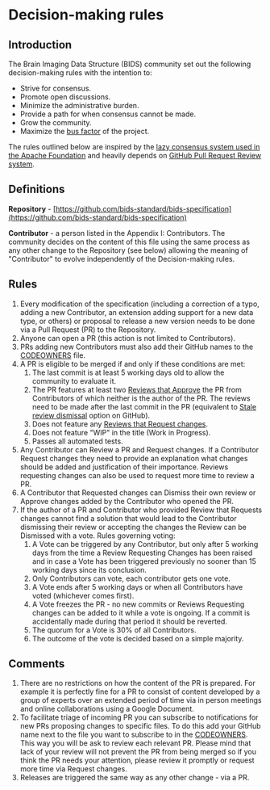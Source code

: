 # Decision-making rules

## Introduction

The Brain Imaging Data Structure (BIDS) community set out the following 
decision-making rules with the intention to:

- Strive for consensus.
- Promote open discussions.
- Minimize the administrative burden.
- Provide a path for when consensus cannot be made.
- Grow the community.
- Maximize the [bus factor](https://en.wikipedia.org/wiki/Bus_factor) of the 
  project.

The rules outlined below are inspired by the [lazy consensus system used in the Apache Foundation](https://www.apache.org/foundation/voting.html) 
and heavily depends on [GitHub Pull Request Review system](https://help.github.com/articles/about-pull-requests/).

## Definitions

**Repository** - [https://github.com/bids-standard/bids-specification](https://github.com/bids-standard/bids-specification)

**Contributor** - a person listed in the Appendix I: Contributors. The 
community decides on the content of this file using the same process as any 
other change to the Repository (see below) allowing the meaning of "Contributor"
to evolve independently of the Decision-making rules.

## Rules

1. Every modification of the specification (including a correction of a typo, 
   adding a new Contributor, an extension adding support for a new data type, or
   others) or proposal to release a new version needs to be done via a Pull 
   Request (PR) to the Repository.
1. Anyone can open a PR (this action is not limited to Contributors).
1. PRs adding new Contributors must also add their GitHub names to the 
   [CODEOWNERS](CODEOWNERS) file.
1. A PR is eligible to be merged if and only if these conditions are met:
   1. The last commit is at least 5 working days old to allow the community to 
      evaluate it.
   1. The PR features at least two [Reviews that Approve](https://help.github.com/articles/about-pull-request-reviews/#about-pull-request-reviews) 
      the PR from Contributors of which neither is the author of the PR. The reviews 
      need to be made after the last commit in the PR (equivalent to 
      [Stale review dismissal](https://help.github.com/articles/enabling-required-reviews-for-pull-requests/)
      option on GitHub).
   1. Does not feature any [Reviews that Request changes](https://help.github.com/articles/about-required-reviews-for-pull-requests/).
   1. Does not feature "WIP" in the title (Work in Progress).
   1. Passes all automated tests.
1. Any Contributor can Review a PR and Request changes. If a Contributor 
   Request changes they need to provide an explanation what changes 
   should be added and justification of their importance. Reviews requesting 
   changes can also be used to request more time to review a PR.
1. A Contributor that Requested changes can Dismiss their own review or Approve 
   changes added by the Contributor who opened the PR.
1. If the author of a PR and Contributor who provided Review that Requests 
   changes cannot find a solution that would lead to the Contributor dismissing 
   their review or accepting the changes the Review can be Dismissed with a 
   vote. Rules governing voting:
   1. A Vote can be triggered by any Contributor, but only after 5 working days 
      from the time a Review Requesting Changes has been raised and in case a 
      Vote has been triggered previously no sooner than 15 working days since 
      its conclusion.
   1. Only Contributors can vote, each contributor gets one vote.
   1. A Vote ends after 5 working days or when all Contributors have voted 
      (whichever comes first).
   1. A Vote freezes the PR - no new commits or Reviews Requesting changes can 
      be added to it while a vote is ongoing. If a commit is accidentally made 
      during that period it should be reverted.
   1. The quorum for a Vote is 30% of all Contributors.
   1. The outcome of the vote is decided based on a simple majority.

## Comments

1. There are no restrictions on how the content of the PR is prepared. For 
   example it is perfectly fine for a PR to consist of content developed by a 
   group of experts over an extended period of time via in person meetings and 
   online collaborations using a Google Document.
1. To facilitate triage of incoming PR you can subscribe to 
   notifications for new PRs proposing changes to specific files. To do this
   add your GitHub name next to the file you want to subscribe to in the 
   [CODEOWNERS](CODEOWNERS). This way you will be ask to review each relevant
   PR. Please mind that lack of your review will not prevent the PR from being
   merged so if you think the PR needs your attention, please review it 
   promptly or request more time via Request changes.
1. Releases are triggered the same way as any other change - via a PR.


